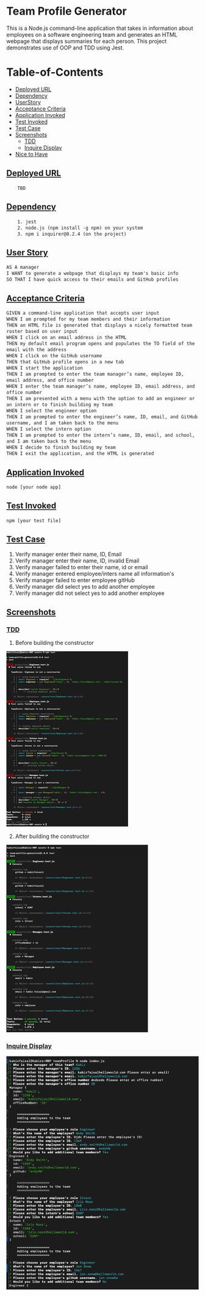 # Team Profile Generator
This is a  Node.js command-line application that takes in information about employees on a software engineering team and generates an HTML webpage that displays summaries for each person. This project demonstrates use of OOP and TDD using Jest. 
# Table-of-Contents
  * [Deployed URL](#deployed-url)
  * [Dependency](#dependency)
  * [UserStory](#userstory)
  * [Acceptance Criteria](#acceptance-criteria)
  * [Application Invoked](#application-invoked)
  * [Test Invoked](#test-invoked)
  * [Test Case](#test-case)
  * [Screenshots](#screenshots)
    * [TDD](#tdd)
    * [Inquire Display](#inquire-display)
  * [Nice to Have](#nice-to-have)
 
## [Deployed URL](#table-of-contents)
```
    TBD
```
## [Dependency](#table-of-contents)
```
    1. jest 
    2. node.js (npm install -g npm) on your system
    3. npm i inquirer@8.2.4 (on the project)
```
## [User Story](#table-of-contents)
```
AS A manager
I WANT to generate a webpage that displays my team's basic info
SO THAT I have quick access to their emails and GitHub profiles
```

## [Acceptance Criteria](#table-of-contents)
```
GIVEN a command-line application that accepts user input
WHEN I am prompted for my team members and their information
THEN an HTML file is generated that displays a nicely formatted team roster based on user input
WHEN I click on an email address in the HTML
THEN my default email program opens and populates the TO field of the email with the address
WHEN I click on the GitHub username
THEN that GitHub profile opens in a new tab
WHEN I start the application
THEN I am prompted to enter the team manager’s name, employee ID, email address, and office number
WHEN I enter the team manager’s name, employee ID, email address, and office number
THEN I am presented with a menu with the option to add an engineer or an intern or to finish building my team
WHEN I select the engineer option
THEN I am prompted to enter the engineer’s name, ID, email, and GitHub username, and I am taken back to the menu
WHEN I select the intern option
THEN I am prompted to enter the intern’s name, ID, email, and school, and I am taken back to the menu
WHEN I decide to finish building my team
THEN I exit the application, and the HTML is generated
```

## [Application Invoked](#table-of-contents)
```
node [your node app]
```
## [Test Invoked](#table-of-contents)
```
npm [your test file]
```

## [Test Case](#table-of-contents)
1. Verify manager enter their name, ID, Email
2. Verify manager enter their name, ID, invalid Email
3. Verify manager failed to enter their name, id or email
4. Verify manager entered employee/inters name all information's 
5. Verify manager failed to enter employee gitHub
6. Verify manager did select yes to add another employee
7. Verify manager did not select yes to add another employee

## [Screenshots](#table-of-contents)
### [TDD](#table-of-contents)
1. Before building the constructor 

![Image at TDD Fail.](./assets/image/tdd_fail.png)

2. After building the constructor 

![Image at TDD Pass.](./assets/image/tdd_pass.png)

### [Inquire Display](#table-of-contents)
<!-- ![Image at console display Inquire](./assets/image/tdd_pass.png) -->
![Image at node questions](./assets/image/nodequestions.png)
